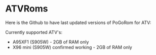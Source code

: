 # ATVRoms
Here is the Github to have last updated versions of PoGoRom for ATV:

Currently supported ATV's:
-  A95XF1 (S905W) - 2GB of RAM only
-  X96 mini (S905W) confirmed working - 2GB of RAM only
